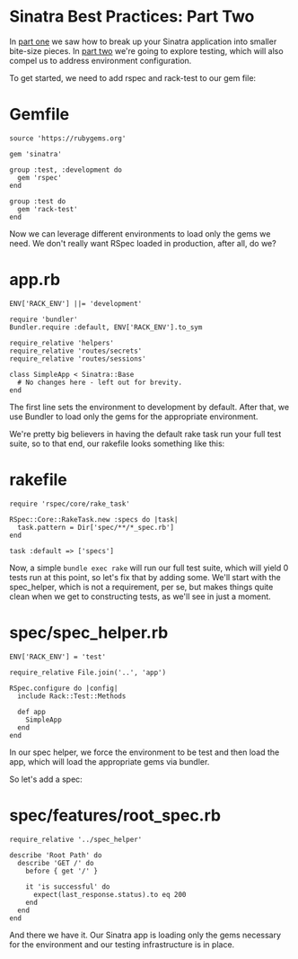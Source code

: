Sinatra Best Practices: Part Two
================================

In [part one][part-one] we saw how to break up your Sinatra application into
smaller bite-size pieces. In [part two][part-two] we're going to explore testing, which will also
compel us to address environment configuration.

To get started, we need to add rspec and rack-test to our gem file:


# Gemfile
    source 'https://rubygems.org'

    gem 'sinatra'

    group :test, :development do
      gem 'rspec'
    end

    group :test do
      gem 'rack-test'
    end


Now we can leverage different environments to load only the gems we need.
We don't really want RSpec loaded in production, after all, do we?


# app.rb
    ENV['RACK_ENV'] ||= 'development'

    require 'bundler'
    Bundler.require :default, ENV['RACK_ENV'].to_sym

    require_relative 'helpers'
    require_relative 'routes/secrets'
    require_relative 'routes/sessions'

    class SimpleApp < Sinatra::Base
      # No changes here - left out for brevity.
    end


The first line sets the environment to development by default. After that, we
use Bundler to load only the gems for the appropriate environment.

We're pretty big believers in having the default rake task run your full test
suite, so to that end, our rakefile looks something like this:


# rakefile
    require 'rspec/core/rake_task'

    RSpec::Core::RakeTask.new :specs do |task|
      task.pattern = Dir['spec/**/*_spec.rb']
    end

    task :default => ['specs']


Now, a simple `bundle exec rake` will run our full test suite, which will yield
0 tests run at this point, so let's fix that by adding some. We'll start with
the spec_helper, which is not a requirement, per se, but makes things
quite clean when we get to constructing tests, as we'll see in just a moment.


# spec/spec_helper.rb
    ENV['RACK_ENV'] = 'test'

    require_relative File.join('..', 'app')

    RSpec.configure do |config|
      include Rack::Test::Methods

      def app
        SimpleApp
      end
    end


In our spec helper, we force the environment to be test and then load the app,
which will load the appropriate gems via bundler.

So let's add a spec:


# spec/features/root_spec.rb
    require_relative '../spec_helper'

    describe 'Root Path' do
      describe 'GET /' do
        before { get '/' }

        it 'is successful' do
          expect(last_response.status).to eq 200
        end
      end
    end


And there we have it. Our Sinatra app is loading only the gems necessary for
the environment and our testing infrastructure is in place.

[part-one]: http://blog.carbonfive.com/2013/06/24/sinatra-best-practices-part-one/
[part-two]: http://blog.carbonfive.com/2013/06/28/sinatra-best-practices-part-two/

